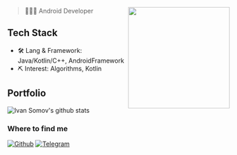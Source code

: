> 👨🏻‍💻 Android Developer
> <img align='right' src="https://media.giphy.com/media/836HiJc7pgzy8iNXCn/giphy.gif" width="230" />

## Tech Stack

- 🛠 Lang & Framework: Java/Kotlin/C++, AndroidFramework
- ⛏ Interest: Algorithms, Kotlin

## Portfolio
![Ivan Somov's github stats](https://github-readme-stats.vercel.app/api?username=mistersomov&show_icons=true&theme=dracula&hide=stars,issues)

### Where to find me
<p>
  <a href="https://github.com/mistersomov" target="_blank"><img alt="Github" src="https://img.shields.io/badge/GitHub-%2312100E.svg?&style=for-the-badge&logo=Github&logoColor=white" /></a> 
  <a href="https://t.me/mistersomov" target="_blank"><img alt="Telegram" src="https://img.shields.io/badge/telegram-%231DA1F2.svg?&style=for-the-badge&logo=telegram&logoColor=white" /></a>
</p>
<!---
mistersomov/mistersomov is a ✨ special ✨ repository because its `README.md` (this file) appears on your GitHub profile.
You can click the Preview link to take a look at your changes.
--->
